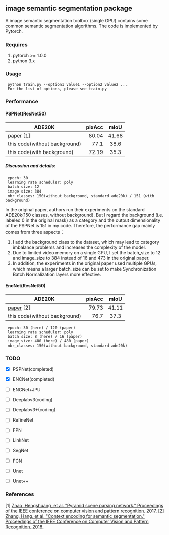 ## image semantic segmentation package

A image semantic segmentation toolbox (single GPU) contains some common semantic segmentation algorithms. The code is implemented by Pytorch.

### Requires

  1. pytorch >= 1.0.0
  2. python 3.x
  
### Usage

```
 python train.py --option1 value1 --option2 value2 ...
 For the list of options, please see train.py
```

### Performance

#### PSPNet(ResNet50)

| ADE20K    |   pixAcc    |    mIoU    |
| -------- | -------:  | :------: |
| [paper](https://github.com/hszhao/PSPNet) [1]  |    80.04   |   41.68  |
| this code(without background)  |    77.1   |   38.6   |
| this code(with background)  |    72.19   |   35.3   |

##### Discussion and details:
```
 epoch: 30
 learning rate scheduler: poly
 batch size: 12
 image size: 384
 nbr_classes: 150(without background, standard ade20k) / 151 (with background)
```
  In the original paper, authors run their experiments on the standard ADE20k(150 classes, without background). 
  But I regard the background (i.e. labeled 0 in the original mask) as a category and the output dimensionality of the PSPNet is 151 in my code.
  Therefore, the performance gap mainly comes from three aspects：
  1) I add the background class to the dataset, which may lead to category imbalance problems and increases the complexity of the model.
  2) Due to limited video memory on a single GPU, I set the batch_size to 12 and image_size to 384 instead of 16 and 473 in the original paper. 
  3) In addition, the experiments in the original paper used multiple GPUs, which means a larger batch_size can be set to make Synchronization Batch Normalization layers more effective.
  
#### EncNet(ResNet50)

| ADE20K    |   pixAcc    |    mIoU    |
| -------- | -------:  | :------: |
| [paper](https://github.com/zhanghang1989/PyTorch-Encoding) [2]  |    79.73   |   41.11  |
| this code(without background)  |    76.7   |   37.3   |
```
 epoch: 30 (here) / 120 (paper)
 learning rate scheduler: poly
 batch size: 8 (here) / 16 (paper)
 image size: 400 (here) / 480 (paper)
 nbr_classes: 150(without background, standard ade20k)
```


### TODO

- [x] PSPNet(completed)
- [x] ENCNet(completed)
- [ ] ENCNet+JPU
- [ ] Deeplabv3(coding)
- [ ] Deeplabv3+(coding)
- [ ] RefineNet
- [ ] FPN
- [ ] LinkNet
- [ ] SegNet
- [ ] FCN
- [ ] Unet
- [ ] Unet++


### References
[1] [Zhao, Hengshuang, et al. "Pyramid scene parsing network." Proceedings of the IEEE conference on computer vision and pattern recognition. 2017.](https://arxiv.org/abs/1612.01105)
[2] [Zhang, Hang, et al. "Context encoding for semantic segmentation." Proceedings of the IEEE Conference on Computer Vision and Pattern Recognition. 2018.](http://openaccess.thecvf.com/content_cvpr_2018/papers/Zhang_Context_Encoding_for_CVPR_2018_paper.pdf)
